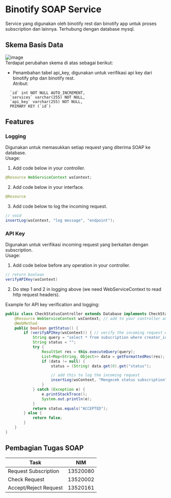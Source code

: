 # Binotify SOAP Service
Service yang digunakan oleh binotify rest dan binotify app untuk proses subscription dan lainnya. Terhubung dengan database mysql.
## Skema Basis Data
![image](https://user-images.githubusercontent.com/71055612/205102275-7b281994-1dc4-4310-9481-3d1f4e531452.png)  
Terdapat perubahan skema di atas sebagai berikut:
- Penambahan tabel api_key, digunakan untuk verifikasi api key dari binotify php dan binotify rest.  
Atribut:
```
  `id` int NOT NULL AUTO_INCREMENT,
  `services` varchar(255) NOT NULL,
  `api_key` varchar(255) NOT NULL,
  PRIMARY KEY (`id`)
```
## Features
### Logging
Digunakan untuk memasukkan setiap request yang diterima SOAP ke database.  
Usage:
1. Add code below in your controller.
```java
@Resource WebServiceContext wsContext;
```
2. Add code below in your interface.
```java
@Resource
```
3. Add code below to log the incoming request.
```java
// void
insertLog(wsContext, "log message", "endpoint");
```

### API Key
Digunakan untuk verifikasi incoming request yang berkaitan dengan subscription.  
Usage:
1. Add code below before any operation in your controller.
```java
// return boolean
verifyAPIKey(wsContext)
```
2. Do step 1 and 2 in logging above (we need WebServiceContext to read http request headers).

Example for API key verification and logging:
```java
public class CheckStatusController extends Database implements CheckStatusInterface {
    @Resource WebServiceContext wsContext; // add to your controller and interface
    @WebMethod
    public boolean getStatus() {
        if (verifyAPIKey(wsContext)) { // verify the incoming request API key
            String query = "select * from subscription where creator_id = " + creator_id + " and subscriber_id = " + subscriber_id;
            String status = "";
            try {
                ResultSet res = this.executeQuery(query);
                List<Map<String, Object>> data = getFormattedRes(res);
                if (data != null) {
                    status = (String) data.get(0).get("status");

                    // add this to log the incoming request
                    insertLog(wsContext, "Mengecek status subscription", "/subscription-status");
                }
            } catch (Exception e) {
                e.printStackTrace();
                System.out.println(e);
            }
            return status.equals("ACCEPTED");
        } else {
            return false;
        }
    }
}
```

## Pembagian Tugas SOAP
| Task        | NIM           |
| ------------- |-------------|
|Request Subscription | 13520080 |
|Check Request | 13520002 |
|Accept/Reject Request | 13520161 |
